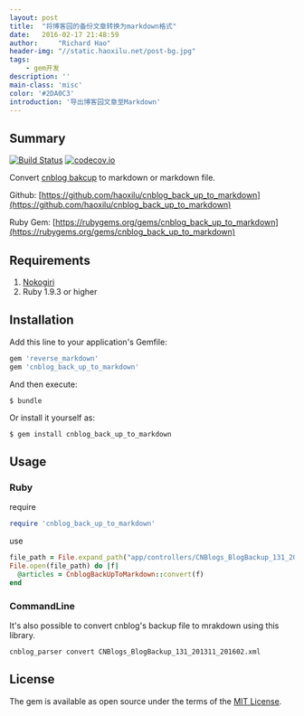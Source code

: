 ```yaml
---
layout: post
title:  "将博客园的备份文章转换为markdown格式"
date:   2016-02-17 21:48:59
author:     "Richard Hao"
header-img: "//static.haoxilu.net/post-bg.jpg"
tags:
    - gem开发
description: ''
main-class: 'misc'
color: '#2DA0C3'
introduction: '导出博客园文章至Markdown'
---
```

## Summary
[![Build Status](https://travis-ci.org/haoxilu/cnblog_back_up_to_markdown.svg?branch=master)](https://travis-ci.org/haoxilu/cnblog_back_up_to_markdown)
[![codecov.io](https://codecov.io/github/haoxilu/cnblog_back_up_to_markdown/coverage.svg?branch=master)](https://codecov.io/github/haoxilu/cnblog_back_up_to_markdown?branch=master)

Convert [cnblog bakcup](http://i.cnblogs.com/BlogBackup.aspx) to markdown or markdown file.

Github: [https://github.com/haoxilu/cnblog_back_up_to_markdown](https://github.com/haoxilu/cnblog_back_up_to_markdown)

Ruby Gem: [https://rubygems.org/gems/cnblog_back_up_to_markdown](https://rubygems.org/gems/cnblog_back_up_to_markdown)
## Requirements
1. [Nokogiri](http://nokogiri.org/)
2. Ruby 1.9.3 or higher

## Installation

Add this line to your application's Gemfile:

```ruby
gem 'reverse_markdown'
gem 'cnblog_back_up_to_markdown'
```

And then execute:

    $ bundle

Or install it yourself as:

    $ gem install cnblog_back_up_to_markdown

## Usage

### Ruby

require

```ruby
require 'cnblog_back_up_to_markdown'
```

use

```ruby
file_path = File.expand_path("app/controllers/CNBlogs_BlogBackup_131_201311_201602.xml")
File.open(file_path) do |f|
  @articles = CnblogBackUpToMarkdown::convert(f)
end
```

### CommandLine
It's also possible to convert cnblog's backup file to mrakdown using this library.

	cnblog_parser convert CNBlogs_BlogBackup_131_201311_201602.xml


## License

The gem is available as open source under the terms of the [MIT License](http://opensource.org/licenses/MIT).

